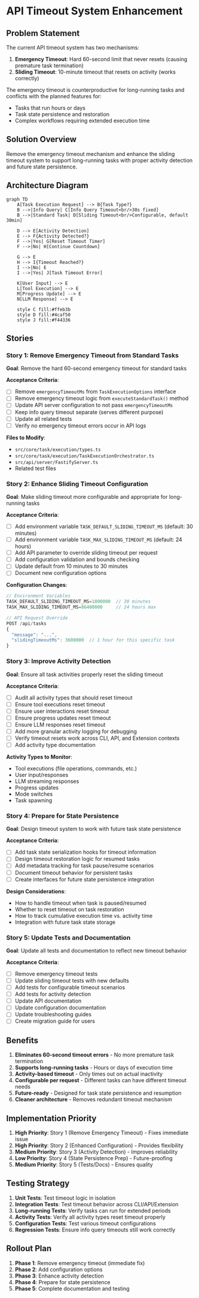 # API Timeout System Enhancement

## Problem Statement

The current API timeout system has two mechanisms:

1. **Emergency Timeout**: Hard 60-second limit that never resets (causing premature task termination)
2. **Sliding Timeout**: 10-minute timeout that resets on activity (works correctly)

The emergency timeout is counterproductive for long-running tasks and conflicts with the planned features for:

- Tasks that run hours or days
- Task state persistence and restoration
- Complex workflows requiring extended execution time

## Solution Overview

Remove the emergency timeout mechanism and enhance the sliding timeout system to support long-running tasks with proper activity detection and future state persistence.

## Architecture Diagram

```mermaid
graph TD
    A[Task Execution Request] --> B{Task Type?}
    B -->|Info Query| C[Info Query Timeout<br/>30s fixed]
    B -->|Standard Task| D[Sliding Timeout<br/>Configurable, default 30min]

    D --> E[Activity Detection]
    E --> F{Activity Detected?}
    F -->|Yes| G[Reset Timeout Timer]
    F -->|No| H[Continue Countdown]

    G --> E
    H --> I{Timeout Reached?}
    I -->|No| E
    I -->|Yes| J[Task Timeout Error]

    K[User Input] --> E
    L[Tool Execution] --> E
    M[Progress Update] --> E
    N[LLM Response] --> E

    style C fill:#ffeb3b
    style D fill:#4caf50
    style J fill:#f44336
```

## Stories

### Story 1: Remove Emergency Timeout from Standard Tasks

**Goal**: Remove the hard 60-second emergency timeout for standard tasks

**Acceptance Criteria**:

- [ ] Remove `emergencyTimeoutMs` from `TaskExecutionOptions` interface
- [ ] Remove emergency timeout logic from `executeStandardTask()` method
- [ ] Update API server configuration to not pass `emergencyTimeoutMs`
- [ ] Keep info query timeout separate (serves different purpose)
- [ ] Update all related tests
- [ ] Verify no emergency timeout errors occur in API logs

**Files to Modify**:

- `src/core/task/execution/types.ts`
- `src/core/task/execution/TaskExecutionOrchestrator.ts`
- `src/api/server/FastifyServer.ts`
- Related test files

### Story 2: Enhance Sliding Timeout Configuration

**Goal**: Make sliding timeout more configurable and appropriate for long-running tasks

**Acceptance Criteria**:

- [ ] Add environment variable `TASK_DEFAULT_SLIDING_TIMEOUT_MS` (default: 30 minutes)
- [ ] Add environment variable `TASK_MAX_SLIDING_TIMEOUT_MS` (default: 24 hours)
- [ ] Add API parameter to override sliding timeout per request
- [ ] Add configuration validation and bounds checking
- [ ] Update default from 10 minutes to 30 minutes
- [ ] Document new configuration options

**Configuration Changes**:

```typescript
// Environment Variables
TASK_DEFAULT_SLIDING_TIMEOUT_MS=1800000  // 30 minutes
TASK_MAX_SLIDING_TIMEOUT_MS=86400000     // 24 hours max

// API Request Override
POST /api/tasks
{
  "message": "...",
  "slidingTimeoutMs": 3600000  // 1 hour for this specific task
}
```

### Story 3: Improve Activity Detection

**Goal**: Ensure all task activities properly reset the sliding timeout

**Acceptance Criteria**:

- [ ] Audit all activity types that should reset timeout
- [ ] Ensure tool executions reset timeout
- [ ] Ensure user interactions reset timeout
- [ ] Ensure progress updates reset timeout
- [ ] Ensure LLM responses reset timeout
- [ ] Add more granular activity logging for debugging
- [ ] Verify timeout resets work across CLI, API, and Extension contexts
- [ ] Add activity type documentation

**Activity Types to Monitor**:

- Tool executions (file operations, commands, etc.)
- User input/responses
- LLM streaming responses
- Progress updates
- Mode switches
- Task spawning

### Story 4: Prepare for State Persistence

**Goal**: Design timeout system to work with future task state persistence

**Acceptance Criteria**:

- [ ] Add task state serialization hooks for timeout information
- [ ] Design timeout restoration logic for resumed tasks
- [ ] Add metadata tracking for task pause/resume scenarios
- [ ] Document timeout behavior for persistent tasks
- [ ] Create interfaces for future state persistence integration

**Design Considerations**:

- How to handle timeout when task is paused/resumed
- Whether to reset timeout on task restoration
- How to track cumulative execution time vs. activity time
- Integration with future task state storage

### Story 5: Update Tests and Documentation

**Goal**: Update all tests and documentation to reflect new timeout behavior

**Acceptance Criteria**:

- [ ] Remove emergency timeout tests
- [ ] Update sliding timeout tests with new defaults
- [ ] Add tests for configurable timeout scenarios
- [ ] Add tests for activity detection
- [ ] Update API documentation
- [ ] Update configuration documentation
- [ ] Update troubleshooting guides
- [ ] Create migration guide for users

## Benefits

1. **Eliminates 60-second timeout errors** - No more premature task termination
2. **Supports long-running tasks** - Hours or days of execution time
3. **Activity-based timeout** - Only times out on actual inactivity
4. **Configurable per request** - Different tasks can have different timeout needs
5. **Future-ready** - Designed for task state persistence and resumption
6. **Cleaner architecture** - Removes redundant timeout mechanism

## Implementation Priority

1. **High Priority**: Story 1 (Remove Emergency Timeout) - Fixes immediate issue
2. **High Priority**: Story 2 (Enhanced Configuration) - Provides flexibility
3. **Medium Priority**: Story 3 (Activity Detection) - Improves reliability
4. **Low Priority**: Story 4 (State Persistence Prep) - Future-proofing
5. **Medium Priority**: Story 5 (Tests/Docs) - Ensures quality

## Testing Strategy

1. **Unit Tests**: Test timeout logic in isolation
2. **Integration Tests**: Test timeout behavior across CLI/API/Extension
3. **Long-running Tests**: Verify tasks can run for extended periods
4. **Activity Tests**: Verify all activity types reset timeout properly
5. **Configuration Tests**: Test various timeout configurations
6. **Regression Tests**: Ensure info query timeouts still work correctly

## Rollout Plan

1. **Phase 1**: Remove emergency timeout (immediate fix)
2. **Phase 2**: Add configuration options
3. **Phase 3**: Enhance activity detection
4. **Phase 4**: Prepare for state persistence
5. **Phase 5**: Complete documentation and testing
